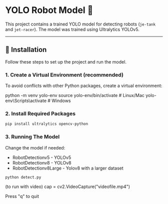 # YOLO Robot Model 🦾

This project contains a trained YOLO model for detecting robots (`je-tank` and `jet-racer`). The model was trained using Ultralytics YOLOv5.

---

## 🚀 Installation
Follow these steps to set up the project and run the model.

### 1. Create a Virtual Environment (recommended)
To avoid conflicts with other Python packages, create a virtual environment:

python -m venv yolo-env
source yolo-env/bin/activate   # Linux/Mac
yolo-env\Scripts\activate      # Windows


### 2. Install Required Packages

  ```bash
pip install ultralytics opencv-python
  ```



### 3. Running The Model

Change the model if needed:
- RobotDetectionv5 - YOLOv5
- RobotDetectionv8 - YOLOv8
- RobotDetectionv8Large - Yolov8 with a larger dataset

```bash
python detect.py
```

(to run with video)
cap = cv2.VideoCapture("videofile.mp4")

Press "q" to quit





